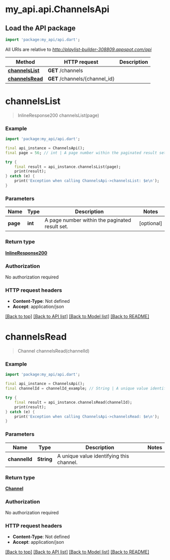 # my_api.api.ChannelsApi

## Load the API package
```dart
import 'package:my_api/api.dart';
```

All URIs are relative to *http://playlist-builder-308809.appspot.com/api*

Method | HTTP request | Description
------------- | ------------- | -------------
[**channelsList**](ChannelsApi.md#channelslist) | **GET** /channels | 
[**channelsRead**](ChannelsApi.md#channelsread) | **GET** /channels/{channel_id} | 


# **channelsList**
> InlineResponse200 channelsList(page)



### Example
```dart
import 'package:my_api/api.dart';

final api_instance = ChannelsApi();
final page = 56; // int | A page number within the paginated result set.

try {
    final result = api_instance.channelsList(page);
    print(result);
} catch (e) {
    print('Exception when calling ChannelsApi->channelsList: $e\n');
}
```

### Parameters

Name | Type | Description  | Notes
------------- | ------------- | ------------- | -------------
 **page** | **int**| A page number within the paginated result set. | [optional] 

### Return type

[**InlineResponse200**](InlineResponse200.md)

### Authorization

No authorization required

### HTTP request headers

 - **Content-Type**: Not defined
 - **Accept**: application/json

[[Back to top]](#) [[Back to API list]](../README.md#documentation-for-api-endpoints) [[Back to Model list]](../README.md#documentation-for-models) [[Back to README]](../README.md)

# **channelsRead**
> Channel channelsRead(channelId)



### Example
```dart
import 'package:my_api/api.dart';

final api_instance = ChannelsApi();
final channelId = channelId_example; // String | A unique value identifying this channel.

try {
    final result = api_instance.channelsRead(channelId);
    print(result);
} catch (e) {
    print('Exception when calling ChannelsApi->channelsRead: $e\n');
}
```

### Parameters

Name | Type | Description  | Notes
------------- | ------------- | ------------- | -------------
 **channelId** | **String**| A unique value identifying this channel. | 

### Return type

[**Channel**](Channel.md)

### Authorization

No authorization required

### HTTP request headers

 - **Content-Type**: Not defined
 - **Accept**: application/json

[[Back to top]](#) [[Back to API list]](../README.md#documentation-for-api-endpoints) [[Back to Model list]](../README.md#documentation-for-models) [[Back to README]](../README.md)

